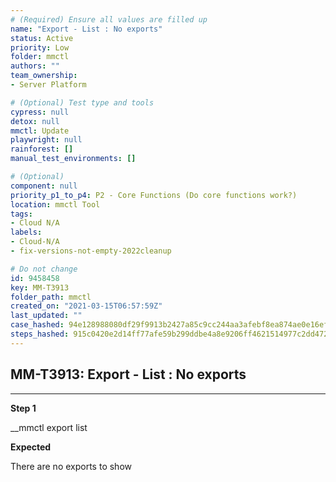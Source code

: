```yaml
---
# (Required) Ensure all values are filled up
name: "Export - List : No exports"
status: Active
priority: Low
folder: mmctl
authors: ""
team_ownership: 
- Server Platform

# (Optional) Test type and tools
cypress: null
detox: null
mmctl: Update
playwright: null
rainforest: []
manual_test_environments: []

# (Optional)
component: null
priority_p1_to_p4: P2 - Core Functions (Do core functions work?)
location: mmctl Tool
tags: 
- Cloud N/A
labels: 
- Cloud-N/A
- fix-versions-not-empty-2022cleanup

# Do not change
id: 9458458
key: MM-T3913
folder_path: mmctl
created_on: "2021-03-15T06:57:59Z"
last_updated: ""
case_hashed: 94e128988080df29f9913b2427a85c9cc244aa3afebf8ea874ae0e16ef9adc3a64f3a3a662b8e0f825c9396e11cdd6dd
steps_hashed: 915c0420e2d14ff77afe59b299ddbe4a8e9206ff4621514977c2dd472e927c8e4f448f289467890651d43d71907f15ba
---
```


## MM-T3913: Export - List : No exports

---

**Step 1**

\_\_mmctl export list

**Expected**

There are no exports to show
